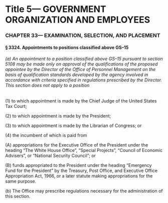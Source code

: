 
# Title 5— GOVERNMENT ORGANIZATION AND EMPLOYEES
### CHAPTER 33— EXAMINATION, SELECTION, AND PLACEMENT
#### § 3324. Appointments to positions classified above GS–15
###### (a) An appointment to a position classified above GS–15 pursuant to section 5108 may be made only on approval of the qualifications of the proposed appointee by the Director of the Office of Personnel Management on the basis of qualification standards developed by the agency involved in accordance with criteria specified in regulations prescribed by the Director. This section does not apply to a position

(1) to which appointment is made by the Chief Judge of the United States Tax Court;

(2) to which appointment is made by the President;

(3) to which appointment is made by the Librarian of Congress; or

(4) the incumbent of which is paid from

(A) appropriations for the Executive Office of the President under the heading “The White House Office”, “Special Proj­ects”, “Council of Economic Advisers”, or “National Security Council”; or

(B) funds appropriated to the President under the heading “Emergency Fund for the President” by the Treasury, Post Office, and Executive Office Appropriation Act, 1966, or a later statute making appropriations for the same purpose.

(b) The Office may prescribe regulations necessary for the administration of this section.
